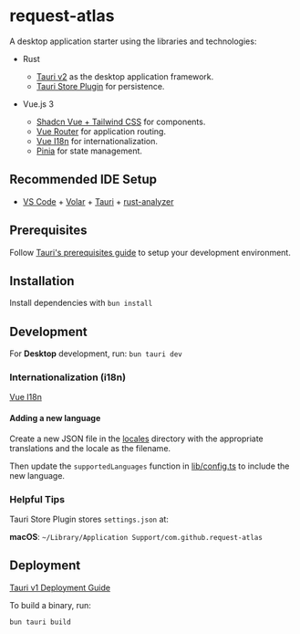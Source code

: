 # request-atlas

A desktop application starter using the libraries and technologies:

- Rust

  - [Tauri v2](https://beta.tauri.app/start/) as the desktop application framework.
  - [Tauri Store Plugin](https://v2.tauri.app/plugin/store/) for persistence.

- Vue.js 3
  - [Shadcn Vue + Tailwind CSS](https://www.shadcn-vue.com/) for components.
  - [Vue Router](https://router.vuejs.org/) for application routing.
  - [Vue I18n](https://vue-i18n.intlify.dev/) for internationalization.
  - [Pinia](https://vue-i18n.intlify.dev/) for state management.

## Recommended IDE Setup

- [VS Code](https://code.visualstudio.com/) + [Volar](https://marketplace.visualstudio.com/items?itemName=Vue.volar) + [Tauri](https://marketplace.visualstudio.com/items?itemName=tauri-apps.tauri-vscode) + [rust-analyzer](https://marketplace.visualstudio.com/items?itemName=rust-lang.rust-analyzer)

## Prerequisites

Follow [Tauri's prerequisites guide](https://v2.tauri.app/start/prerequisites/) to setup your development environment.

## Installation

Install dependencies with `bun install`

## Development

For **Desktop** development, run: `bun tauri dev`

### Internationalization (i18n)

[Vue I18n](https://vue-i18n.intlify.dev/)

#### Adding a new language

Create a new JSON file in the [locales](./src/i18n/locales/) directory with the appropriate translations and the locale as the filename.

Then update the `supportedLanguages` function in [lib/config.ts](./src/lib/config.ts) to include the new language.

### Helpful Tips

Tauri Store Plugin stores `settings.json` at:

**macOS**: `~/Library/Application Support/com.github.request-atlas`

## Deployment

[Tauri v1 Deployment Guide](https://tauri.app/v1/guides/distribution/publishing)

To build a binary, run:

```bash
bun tauri build
```
